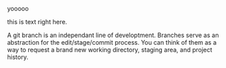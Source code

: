yooooo

this is text right here.

A git branch is an independant line of developtment. Branches serve as an abstraction for the edit/stage/commit process.
You can think of them as a way to request a brand new working directory, staging area, and project history.
